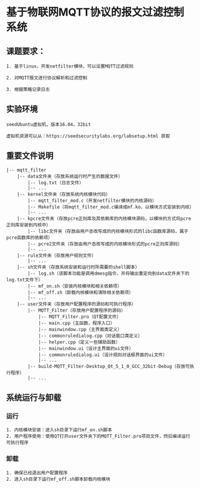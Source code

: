 # 基于物联网MQTT协议的报文过滤控制系统
## 课题要求：

    1. 基于linux，开发netfilter模块，可以设置MQTT过滤规则

    2. 对MQTT报文进行协议解析和过滤控制

    3. 根据策略记录日志

## 实验环境
    seedUbuntu虚拟机，版本16.04，32bit

    虚拟机资源可以从：https://seedsecuritylabs.org/labsetup.html 获取

## 重要文件说明
    |-- mqtt_filter
        |-- data文件夹（存放系统运行时产生的数据文件）
            |-- log.txt（日志文件）
            |-- ...
        |-- kernel文件夹（存放系统内核模块代码）
            |-- mqtt_filter_mod.c（开发netfilter模块的内核源码）
            |-- Makefile（将mqtt_filter_mod.c编译成mf.ko，以模块方式安装到内核）
            |-- ...
        |-- kpcre文件夹（存放pcre正则库及其依赖库的内核模块源码，以模块的方式将pcre正则库安装到内核中）
            |-- libc文件夹（存放由用户态改写成的内核模块形式的libc函数库源码，属于pcre函数库的依赖项）
            |-- pcre2文件夹（存放由用户态改写成的内核模块形式的pcre正则库源码）
            |-- ...
        |-- rule文件夹（存放用户规则文件）
            |-- ...
        |-- sh文件夹（存放系统安装和运行时所需要的shell脚本）
            |-- log.sh（该脚本功能是调用dmesg指令，并将输出重定向到data文件夹下的log.txt文件下）
            |-- mf_on.sh（安装内核模块和相关依赖项）
            |-- mf_off.sh（卸载内核模块和清除相关依赖项）
            |-- ...
        |-- user文件夹（存放用户配置程序的源码和可执行程序）
            |-- MQTT_Filter（存放用户配置程序的源码）
                |-- MQTT_Filter.pro（QT配置文件）
                |-- main.cpp（主函数，程序入口）
                |-- mainwindow.cpp（主界面类定义）
                |-- commonruledialog.cpp（对话窗口类定义）
                |-- helper.cpp（定义一些辅助函数）
                |-- mainwindow.ui（设计主界面的ui文件）
                |-- commonruledialog.ui（设计规则对话框界面的ui文件）
                |-- ...
            |-- build-MQTT_Filter-Desktop_Qt_5_1_0_GCC_32bit-Debug（存放可执行程序）
            |-- ...
 
## 系统运行与卸载
### 运行
    1. 内核模块安装：进入sh目录下运行mf_on.sh脚本
    2. 用户程序使用：使用QT打开user文件夹下的MQTT_Filter.pro项目文件，然后编译运行可执行程序

### 卸载
    1. 确保已经退出用户配置程序
    2. 进入sh目录下运行mf_off.sh脚本卸载内核模块

